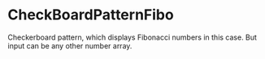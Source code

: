 # CheckBoardPatternFibo
Checkerboard pattern, which displays Fibonacci numbers in this case. But input can be any other number array.  
  

